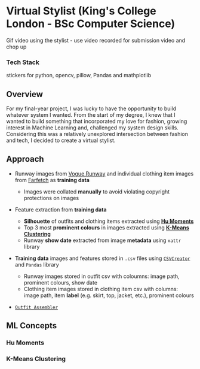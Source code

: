 # Virtual Stylist (King's College London - BSc Computer Science)

Gif video using the stylist - use video recorded for submission video and chop up

### Tech Stack
stickers for python, opencv, pillow, Pandas and mathplotlib

## Overview
For my final-year project, I was lucky to have the opportunity to build whatever system I wanted. From the start of my degree, I knew that I wanted to build something that incorporated my love for fashion, growing interest in Machine Learning and, challenged my system design skills. Considering this was a relatively unexplored intersection between fashion and tech, I decided to create a virtual stylist. 

## Approach
* Runway images from [Vogue Runway](https://www.vogue.com/fashion-shows/latest-shows) and individual clothing item images from [Farfetch](https://www.farfetch.com/uk/?utm_source=google&utm_medium=cpc&utm_keywordid=58953085&isbrand=yes&pid=google_search&af_channel=Search&c=61800696&af_c_id=61800696&af_siteid=&af_keywords=aud-2324821770157:kwd-533010193&af_adset_id=2867078016&af_ad_id=591291745084&af_sub1=58953085&is_retargeting=true&gad_source=1&gad_campaignid=61800696&gbraid=0AAAAADsmKHQu-7XlqoqfcqeorAvRwBcLx&gclid=CjwKCAjwiY_GBhBEEiwAFaghvl0njCIrWVKcBl8tMVhjmhHJlcvwaK65xrR8l1JsgnSsyMJYGi2kbhoCwU4QAvD_BwE) as **training data**
  * Images were collated **manually** to avoid violating copyright protections on images
  
* Feature extraction from **training data**
  *  **Silhouette** of outfits and clothing items extracted using [**Hu Moments**](#hu-moments)
  *  Top 3 most **prominent colours** in images extracted using [**K-Means Clustering**](#k-means-clustering)
  *  Runway **show date** extracted from image **metadata** using `xattr` library

* **Training data** images and features stored in `.csv` files using [`CSVCreator`](./csv_creator.py) and `Pandas` library
  * Runway images stored in outfit csv with coloumns: image path, prominent colours, show date
  * Clothing item images stored in clothing item csv with columns: image path, item **label** (e.g. skirt, top, jacket, etc.), prominent colours

* [`Outfit Assembler`](./outfit_assembler.py) 

## ML Concepts

### Hu Moments

### K-Means Clustering


